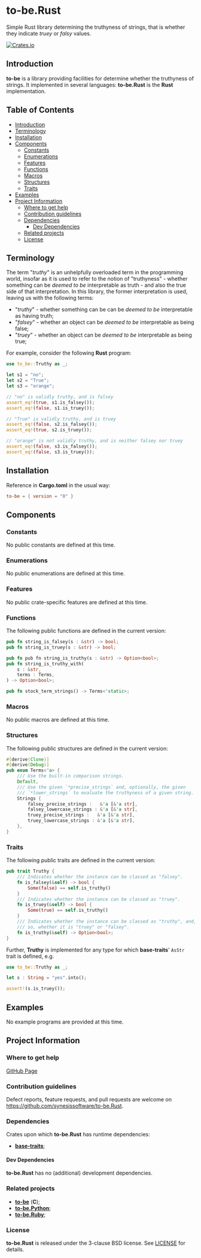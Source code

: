 # to-be.Rust <!-- omit in toc -->

Simple Rust library determining the truthyness of strings, that is whether they indicate *truey* or *falsy* values.

[![Crates.io](https://img.shields.io/crates/v/to-be.svg)](https://crates.io/crates/to-be)


## Introduction

**to-be** is a library providing facilities for determine whether the truthyness of strings. It implemented in several languages: **to-be.Rust** is the **Rust** implementation.


## Table of Contents <!-- omit in toc -->

- [Introduction](#introduction)
- [Terminology](#terminology)
- [Installation](#installation)
- [Components](#components)
	- [Constants](#constants)
	- [Enumerations](#enumerations)
	- [Features](#features)
	- [Functions](#functions)
	- [Macros](#macros)
	- [Structures](#structures)
	- [Traits](#traits)
- [Examples](#examples)
- [Project Information](#project-information)
	- [Where to get help](#where-to-get-help)
	- [Contribution guidelines](#contribution-guidelines)
	- [Dependencies](#dependencies)
		- [Dev Dependencies](#dev-dependencies)
	- [Related projects](#related-projects)
	- [License](#license)


## Terminology

The term "*truthy*" is an unhelpfully overloaded term in the programming world, insofar as it is used to refer to the notion of "truthyness" - whether something can be _deemed to be_ interpretable as truth - and also the true side of that interpretation. In this library, the former interpretation is used, leaving us with the following terms:

* "*truthy*" - whether something can be can be _deemed to be_ interpretable as having truth;
* "*falsey*" - whether an object can be _deemed to be_ interpretable as being false;
* "*truey*" - whether an object can be _deemed to be_ interpretable as being true;

For example, consider the following **Rust** program:

```Rust
use to_be::Truthy as _;

let s1 = "no";
let s2 = "True";
let s3 = "orange";

// "no" is validly truthy, and is falsey
assert_eq!(true, s1.is_falsey());
assert_eq!(false, s1.is_truey());

// "True" is validly truthy, and is truey
assert_eq!(false, s2.is_falsey());
assert_eq!(true, s2.is_truey());

// "orange" is not validly truthy, and is neither falsey nor truey
assert_eq!(false, s3.is_falsey());
assert_eq!(false, s3.is_truey());
```


## Installation

Reference in **Cargo.toml** in the usual way:

```toml
to-be = { version = "0" }
```


## Components

### Constants

No public constants are defined at this time.


### Enumerations

No public enumerations are defined at this time.


### Features

No public crate-specific features are defined at this time.


### Functions

The following public functions are defined in the current version:

```Rust
pub fn string_is_falsey(s : &str) -> bool;
pub fn string_is_truey(s : &str) -> bool;

pub fn pub fn string_is_truthy(s : &str) -> Option<bool>;
pub fn string_is_truthy_with(
    s : &str,
    terms : Terms,
) -> Option<bool>;

pub fn stock_term_strings() -> Terms<'static>;
```


### Macros

No public macros are defined at this time.


### Structures

The following public structures are defined in the current version:

```Rust
#[derive(Clone)]
#[derive(Debug)]
pub enum Terms<'a> {
    /// Use the built-in comparison strings.
    Default,
    /// Use the given `*precise_strings` and, optionally, the given
    /// `*lower_strings` to evaluate the truthyness of a given string.
    Strings {
        falsey_precise_strings :   &'a [&'a str],
        falsey_lowercase_strings : &'a [&'a str],
        truey_precise_strings :   &'a [&'a str],
        truey_lowercase_strings : &'a [&'a str],
    },
}
```


### Traits

The following public traits are defined in the current version:

```Rust
pub trait Truthy {
    /// Indicates whether the instance can be classed as "falsey".
    fn is_falsey(&self) -> bool {
        Some(false) == self.is_truthy()
    }
    /// Indicates whether the instance can be classed as "truey".
    fn is_truey(&self) -> bool {
        Some(true) == self.is_truthy()
    }
    /// Indicates whether the instance can be classed as "truthy", and, if
    /// so, whether it is "truey" or "falsey".
    fn is_truthy(&self) -> Option<bool>;
}
```

Further, **Truthy** is implemented for any type for which **base-traits**' `AsStr` trait is defined, e.g.

```Rust
use to_be::Truthy as _;

let s : String = "yes".into();

assert!(s.is_truey());
```


## Examples

No example programs are provided at this time.


## Project Information

### Where to get help

[GitHub Page](https://github.com/synesissoftware/to-be.Rust "GitHub Page")


### Contribution guidelines

Defect reports, feature requests, and pull requests are welcome on https://github.com/synesissoftware/to-be.Rust.


### Dependencies

Crates upon which **to-be.Rust** has runtime dependencies:

* [**base-traits**](https://github.com/synesissoftware/base-traits);


#### Dev Dependencies

**to-be.Rust** has no (additional) development dependencies.


### Related projects

* [**to-be**](https://github.com/synesissoftware/to-be) (**C**);
* [**to-be.Python**](https://github.com/synesissoftware/to-be.Python);
* [**to-be.Ruby**](https://github.com/synesissoftware/to-be.Ruby);


### License

**to-be.Rust** is released under the 3-clause BSD license. See [LICENSE](./LICENSE) for details.


<!-- ########################### end of file ########################### -->

